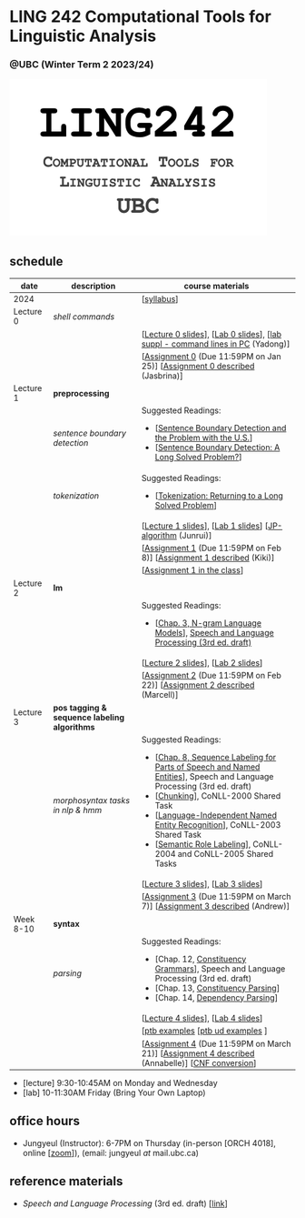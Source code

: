 # LING 242 Computational Tools for Linguistic Analysis 
### @UBC (Winter Term 2 2023/24)

![](https://raw.githubusercontent.com/jungyeul/computational-tools-for-linguistic-analysis-ubc/main/labs/LING242.png)


## schedule
| date |	description	 |course materials |
| ------------ | ------------ | ------------  |
| 2024 |  | [[syllabus](https://www.overleaf.com/read/twjqrgnvwzdq)] |
| Lecture 0 | *shell commands*  |  |
|  |   | [[Lecture 0 slides](https://www.overleaf.com/read/fqqrwxqkjmtb)], [[Lab 0 slides](https://www.overleaf.com/read/djddcbxmfqhj)], [[lab suppl - command lines in PC](https://docs.google.com/presentation/d/1KZxnS9p1-nAVYxKCkWT7EsyqbdiLRWvfjATUBZaAPcg/edit?usp=sharing) (Yadong)] |
|  |  |  [[Assignment 0](https://github.com/jungyeul/computational-tools-for-linguistic-analysis-ubc/blob/main/labs/lab0/lab0.ipynb) (Due 11:59PM on Jan 25)] [[Assignment 0 described](https://github.com/jungyeul/computational-tools-for-linguistic-analysis-ubc/blob/main/labs/lab0/lab0_description.ipynb) (Jasbrina)] |
| Lecture 1 | **preprocessing**  |  |
|   | *sentence boundary detection*   |   Suggested Readings:  <ul><li>[[Sentence Boundary Detection and the Problem with the U.S.](http://aclweb.org/anthology/N/N09/N09-2061.pdf)]</li><li>[[Sentence Boundary Detection: A Long Solved Problem?](http://aclweb.org/anthology/C/C12/C12-2096.pdf)]</li></ul> |
|  |  *tokenization*  |  Suggested Readings:  <ul><li>[[Tokenization: Returning to a Long Solved Problem](http://aclweb.org/anthology/P/P12/P12-2074.pdf)]</li></ul>  |
|  |   | [[Lecture 1 slides](https://www.overleaf.com/read/scpjfcgjvqyt)], [[Lab 1 slides](https://www.overleaf.com/read/nfnzdfpcvnqq)] [[JP-algorithm](./labs/lab1/jp/jp-algorithm-ling242.ipynb) (Junrui)]  |
|  |  |  [[Assignment 1](./labs/lab1/lab1.ipynb) (Due 11:59PM on Feb 8)] [[Assignment 1 described](./labs/lab1/lab1_description.ipynb) (Kiki)] |
|  |  |  [[Assignment 1 in the class](https://colab.research.google.com/drive/19gdnQ1K6O2aVYX3adWLfXZJ5_AO5jrPH?usp=sharing)] |
| Lecture 2  | **lm**  |  |
|   |   | Suggested Readings:  <ul><li>[[Chap. 3, N-gram Language Models](https://web.stanford.edu/~jurafsky/slp3/3.pdf)], [Speech and Language Processing (3rd ed. draft)](https://web.stanford.edu/~jurafsky/slp3/)</li></ul>  |
|  |   | [[Lecture 2 slides](https://www.overleaf.com/read/fwxbpssbqkkm)], [[Lab 2 slides](https://www.overleaf.com/read/zkqkxkvjdrrb)]  |
|  |  |  [[Assignment 2](./labs/lab2/lab2.ipynb) (Due 11:59PM on Feb 22)] [[Assignment 2 described](./labs/lab2/lab2_description.ipynb) (Marcell)] |
| Lecture 3 | **pos tagging & sequence labeling algorithms**  | |
|  | *morphosyntax tasks in nlp & hmm* |  Suggested Readings:  <ul><li>[[Chap. 8, Sequence Labeling for Parts of Speech and Named Entities](https://web.stanford.edu/~jurafsky/slp3/8.pdf)], Speech and Language Processing (3rd ed. draft)</li>  <li>[[Chunking](https://www.clips.uantwerpen.be/conll2000/chunking/)], CoNLL-2000 Shared Task</li> <li>[[Language-Independent Named Entity Recognition](https://www.clips.uantwerpen.be/conll2003/ner/)], CoNLL-2003 Shared Task</li><li>[[Semantic Role Labeling](http://www.lsi.upc.edu/~srlconll/)], CoNLL-2004 and CoNLL-2005 Shared Tasks</li> </ul>  |
|  |   | [[Lecture 3 slides](https://www.overleaf.com/read/hxwyvymgyxsy)], [[Lab 3 slides](https://www.overleaf.com/read/drrppbcnfdhy)] |
|  |   | [[Assignment 3](./labs/lab3/lab3.ipynb) (Due 11:59PM on March 7)] [[Assignment 3 described](./labs/lab3/lab3_description.ipynb) (Andrew)] |
| Week 8-10 | **syntax**  | |
|  | *parsing* |  Suggested Readings:  <ul><li>[Chap. 12, [Constituency Grammars](https://web.stanford.edu/~jurafsky/slp3/12.pdf)], Speech and Language Processing (3rd ed. draft)</li>   <li>[Chap. 13, [Constituency Parsing](https://web.stanford.edu/~jurafsky/slp3/13.pdf)]</li>   <li>[Chap. 14, [Dependency Parsing](https://web.stanford.edu/~jurafsky/slp3/14.pdf)]</li> </ul>  |
|  |   | [[Lecture 4 slides](https://www.overleaf.com/read/qbymzwsmjrxf)], [[Lab 4 slides](https://www.overleaf.com/read/vcxhmpjgnwzf)] |
||| [[ptb examples](./labs/lab4/ptb-examples.ipynb) [[ptb ud examples](./labs/UD.pdf) ]
|  |   | [[Assignment 4](./labs/lab4/lab4.ipynb) (Due 11:59PM on March 21)] [[Assignment 4 described](./labs/lab4/lab4_description.ipynb) (Annabelle)] [[CNF conversion](./labs/lab4/ling242_syntax.ipynb)] |





- [lecture] 9:30-10:45AM on Monday and Wednesday 
- [lab] 10-11:30AM Friday (Bring Your Own Laptop)


## office hours
* Jungyeul (Instructor): 6-7PM on Thursday (in-person [ORCH 4018], online [[zoom](https://ubc.zoom.us/j/4232149833?pwd=NDRpUFR4VjVWM2Qyd2sweGpNaFBadz09)]), (email: jungyeul _at_ mail.ubc.ca)

## reference materials
* _Speech and Language Processing_ (3rd ed. draft) [[link](https://web.stanford.edu/~jurafsky/slp3/)]
